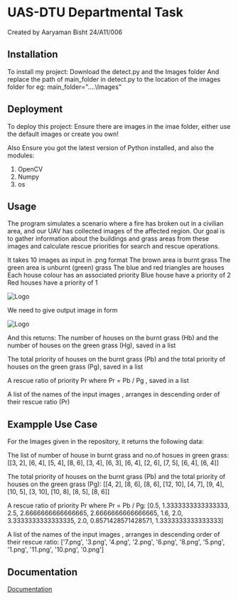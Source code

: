 
# UAS-DTU Departmental Task

Created by Aaryaman Bisht
24/A11/006



## Installation

To install my project:
Download the detect.py and the Images folder
And replace the path of main_folder in detect.py to the location of the images folder
for eg:
main_folder="....\\Images"



    
## Deployment

To deploy this project:
Ensure there are images in the imae folder, either use the default images or create you own!

Also Ensure you got the latest version of Python installed, and also the modules:
1) OpenCV
2) Numpy
3) os




## Usage

The program simulates a scenario where a fire has broken out in a civilian area, and our UAV has collected images of the affected region. Our goal is to gather information about the buildings and grass areas from these images and calculate rescue priorities for search and rescue operations.

It takes 10 images as input in .png format
The brown area is burnt grass
The green area is unburnt (green) grass
The blue and red triangles are houses
Each house colour has an associated priority
Blue house have a priority of 2
Red houses have a priority of 1



![Logo](https://i.ibb.co/5rPkW3R/Screenshot-2024-10-01-234705.png)

We need to give output image in form


![Logo](https://i.ibb.co/4NtDmX9/Screenshot-2024-10-02-172845.png)


And this returns:
The number of houses on the burnt grass (Hb) and the number of houses on the green grass (Hg), saved in a list

The total priority of houses on the burnt grass (Pb) and the total priority of houses on the green grass (Pg), saved in a list

A rescue ratio of priority Pr where Pr = Pb / Pg , saved in a list

A list of the names of the input images , arranges in descending order of their rescue ratio
(Pr)
## Exampple Use Case

For the Images given in the repository, it returns the following data:

The list of number of house in burnt grass and no.of hosues in green grass:
 [[3, 2], [6, 4], [5, 4], [8, 6], [3, 4], [6, 3], [6, 4], [2, 6], [7, 5], [6, 4], [6, 4]]

The total priority of houses on the burnt grass (Pb) and the total priority of houses on the green grass (Pg):
 [[4, 2], [8, 6], [8, 6], [12, 10], [4, 7], [9, 4], [10, 5], [3, 10], [10, 8], [8, 5], [8, 6]]

A rescue ratio of priority Pr where Pr = Pb / Pg:
 [0.5, 1.3333333333333333, 2.5, 2.6666666666666665, 2.6666666666666665, 1.6, 2.0, 3.3333333333333335, 2.0, 0.8571428571428571, 1.3333333333333333]
 
A list of the names of the input images , arranges in descending order of their rescue ratio:
 ['7.png', '3.png', '4.png', '2.png', '6.png', '8.png', '5.png', '1.png', '11.png', '10.png', '0.png']


## Documentation

[Documentation](https://github.com/ScriptedLines/ForestFire_Rescue_Detector/blob/main/Documentation.docx)

